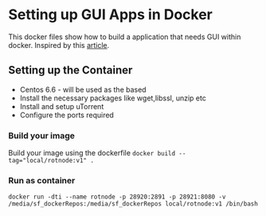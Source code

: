 <!--[metadata]>
+++
draft = false
+++
<![end-metadata]-->

# Setting up GUI Apps in Docker

This docker files show how to build a application that needs GUI within docker. Inspired by this [article](http://fabiorehm.com/blog/2014/09/11/running-gui-apps-with-docker/).

## Setting up the Container
* Centos 6.6 - will be used as the based
* Install the necessary packages like wget,libssl, unzip etc
* Install and setup uTorrent
* Configure the ports required

### Build your image
Build your image using the dockerfile `docker build --tag="local/rotnode:v1" .`

### Run as container
`docker run -dti --name rotnode -p 28920:2891 -p 28921:8080 -v /media/sf_dockerRepos:/media/sf_dockerRepos local/rotnode:v1 /bin/bash`


